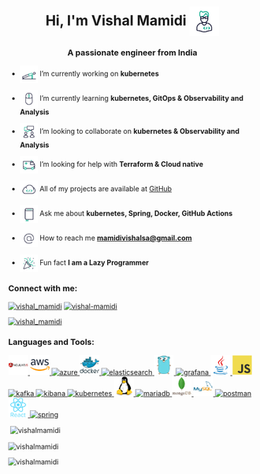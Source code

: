 <h1 align="center">Hi, I'm Vishal Mamidi <img height=60 align=center src=assets/pro.gif> </h1> 



<h3 align="center">A passionate engineer from India</h3>


- <img height=36 align=center src=assets/work3.gif>  I’m currently working on **kubernetes**

- <img height=36 align=center src=work2.gif>  I’m currently learning **kubernetes, GitOps & Observability and Analysis**

- <img height=36 align=center src=assets/colab.gif>  I’m looking to collaborate on **kubernetes & Observability and Analysis**

- <img height=36 align=center src=assets/help.gif>  I’m looking for help with **Terraform & Cloud native**

- <img height=36 align=center src=assets/repo.gif>  All of my projects are available at [GitHub](https://github.com/vishalmamidi)

- <img height=36 align=center src=assets/ask.gif>  Ask me about **kubernetes, Spring, Docker, GitHub Actions**

- <img height=36 align=center src=assets/me3.gif>  How to reach me **mamidivishalsa@gmail.com**

- <img height=36 align=center src=assets/fun.gif> Fun fact **I am a Lazy Programmer**

<h3 align="left">Connect with me:</h3>
<p align="left">
<a href="https://twitter.com/vishal_mamidi" target="blank"><img align="center" src="https://raw.githubusercontent.com/rahuldkjain/github-profile-readme-generator/master/src/images/icons/Social/twitter.svg" alt="vishal_mamidi" height="30" width="40" /></a>
<a href="https://linkedin.com/in/vishal-mamidi" target="blank"><img align="center" src="https://raw.githubusercontent.com/rahuldkjain/github-profile-readme-generator/master/src/images/icons/Social/linked-in-alt.svg" alt="vishal-mamidi" height="30" width="40" /></a>
</p>

<p align="left"> <a href="https://twitter.com/vishal_mamidi" target="blank"><img src="https://img.shields.io/twitter/follow/vishal_mamidi?logo=twitter&style=for-the-badge" alt="vishal_mamidi" /></a> </p>


<h3 align="left">Languages and Tools:</h3>
<p align="left"> <a href="https://angular.io" target="_blank" rel="noreferrer"> <img src="https://raw.githubusercontent.com/devicons/devicon/master/icons/angularjs/angularjs-original-wordmark.svg" alt="angularjs" width="40" height="40"/> </a> <a href="https://aws.amazon.com" target="_blank" rel="noreferrer"> <img src="https://raw.githubusercontent.com/devicons/devicon/master/icons/amazonwebservices/amazonwebservices-original-wordmark.svg" alt="aws" width="40" height="40"/> </a> <a href="https://azure.microsoft.com/en-in/" target="_blank" rel="noreferrer"> <img src="https://www.vectorlogo.zone/logos/microsoft_azure/microsoft_azure-icon.svg" alt="azure" width="40" height="40"/> </a> <a href="https://www.docker.com/" target="_blank" rel="noreferrer"> <img src="https://raw.githubusercontent.com/devicons/devicon/master/icons/docker/docker-original-wordmark.svg" alt="docker" width="40" height="40"/> </a> <a href="https://www.elastic.co" target="_blank" rel="noreferrer"> <img src="https://www.vectorlogo.zone/logos/elastic/elastic-icon.svg" alt="elasticsearch" width="40" height="40"/> </a> <a href="https://golang.org" target="_blank" rel="noreferrer"> <img src="https://raw.githubusercontent.com/devicons/devicon/master/icons/go/go-original.svg" alt="go" width="40" height="40"/> </a> <a href="https://grafana.com" target="_blank" rel="noreferrer"> <img src="https://www.vectorlogo.zone/logos/grafana/grafana-icon.svg" alt="grafana" width="40" height="40"/> </a> <a href="https://www.java.com" target="_blank" rel="noreferrer"> <img src="https://raw.githubusercontent.com/devicons/devicon/master/icons/java/java-original.svg" alt="java" width="40" height="40"/> </a> <a href="https://developer.mozilla.org/en-US/docs/Web/JavaScript" target="_blank" rel="noreferrer"> <img src="https://raw.githubusercontent.com/devicons/devicon/master/icons/javascript/javascript-original.svg" alt="javascript" width="40" height="40"/> </a> <a href="https://kafka.apache.org/" target="_blank" rel="noreferrer"> <img src="https://www.vectorlogo.zone/logos/apache_kafka/apache_kafka-icon.svg" alt="kafka" width="40" height="40"/> </a> <a href="https://www.elastic.co/kibana" target="_blank" rel="noreferrer"> <img src="https://www.vectorlogo.zone/logos/elasticco_kibana/elasticco_kibana-icon.svg" alt="kibana" width="40" height="40"/> </a> <a href="https://kubernetes.io" target="_blank" rel="noreferrer"> <img src="https://www.vectorlogo.zone/logos/kubernetes/kubernetes-icon.svg" alt="kubernetes" width="40" height="40"/> </a> <a href="https://www.linux.org/" target="_blank" rel="noreferrer"> <img src="https://raw.githubusercontent.com/devicons/devicon/master/icons/linux/linux-original.svg" alt="linux" width="40" height="40"/> </a> <a href="https://mariadb.org/" target="_blank" rel="noreferrer"> <img src="https://www.vectorlogo.zone/logos/mariadb/mariadb-icon.svg" alt="mariadb" width="40" height="40"/> </a> <a href="https://www.mongodb.com/" target="_blank" rel="noreferrer"> <img src="https://raw.githubusercontent.com/devicons/devicon/master/icons/mongodb/mongodb-original-wordmark.svg" alt="mongodb" width="40" height="40"/> </a> <a href="https://www.mysql.com/" target="_blank" rel="noreferrer"> <img src="https://raw.githubusercontent.com/devicons/devicon/master/icons/mysql/mysql-original-wordmark.svg" alt="mysql" width="40" height="40"/> </a> <a href="https://postman.com" target="_blank" rel="noreferrer"> <img src="https://www.vectorlogo.zone/logos/getpostman/getpostman-icon.svg" alt="postman" width="40" height="40"/> </a> <a href="https://reactjs.org/" target="_blank" rel="noreferrer"> <img src="https://raw.githubusercontent.com/devicons/devicon/master/icons/react/react-original-wordmark.svg" alt="react" width="40" height="40"/> </a> <a href="https://spring.io/" target="_blank" rel="noreferrer"> <img src="https://www.vectorlogo.zone/logos/springio/springio-icon.svg" alt="spring" width="40" height="40"/> </a> </p>





<p>&nbsp;<img align="center" src="https://github-readme-stats.vercel.app/api?username=vishalmamidi&show_icons=true&locale=en" alt="vishalmamidi" /></p>

<p><img align="center" src="https://github-readme-streak-stats.herokuapp.com/?user=vishalmamidi&" alt="vishalmamidi" /></p>

<p align="left"> <img src="https://komarev.com/ghpvc/?username=vishalmamidi&label=Profile%20views&color=0e75b6&style=flat" alt="vishalmamidi" /> </p>

<!--  
<p align="left"> <a href="https://github.com/ryo-ma/github-profile-trophy"><img src="https://github-profile-trophy.vercel.app/?username=vishalmamidi" alt="vishalmamidi" /></a> </p>

-->
